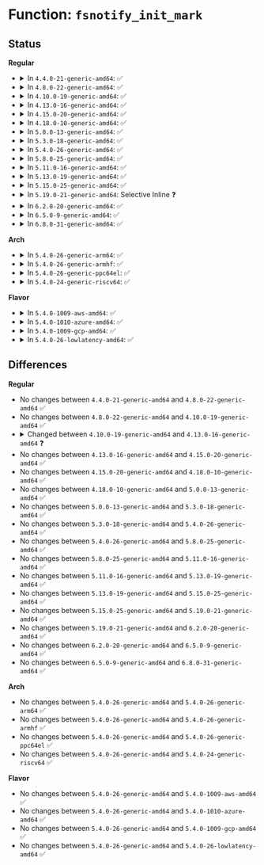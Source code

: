 # Function: <code>fsnotify_init_mark</code>

## Status
<b>Regular</b>
<ul>
<li>
<details>
<summary>In <code>4.4.0-21-generic-amd64</code>: ✅</summary>

```c
void fsnotify_init_mark(struct fsnotify_mark * mark, void (*)(struct fsnotify_mark *) free_mark)
```

```json
{
  "name": "fsnotify_init_mark",
  "collision_type": "Unique Global",
  "inline_type": "No",
  "funcs": [
    {
      "addr": 18446744071581270576,
      "name": "fsnotify_init_mark",
      "external": true,
      "loc": "fs/notify/mark.c:490",
      "file": "fs/notify/mark.c",
      "inline": "seen, unknown",
      "caller_inline": [],
      "caller_func": [
        "kernel/audit_watch.c:audit_add_watch",
        "kernel/audit_fsnotify.c:audit_alloc_mark",
        "kernel/audit_tree.c:alloc_chunk",
        "fs/notify/dnotify/dnotify.c:fcntl_dirnotify",
        "fs/notify/inotify/inotify_user.c:SyS_inotify_add_watch"
      ]
    }
  ],
  "symbols": [
    {
      "addr": 18446744071581270576,
      "name": "fsnotify_init_mark",
      "section": ".text",
      "bind": "STB_GLOBAL",
      "size": 65
    }
  ]
}
```
</details>
</li>
<li>
<details>
<summary>In <code>4.8.0-22-generic-amd64</code>: ✅</summary>

```c
void fsnotify_init_mark(struct fsnotify_mark * mark, void (*)(struct fsnotify_mark *) free_mark)
```

```json
{
  "name": "fsnotify_init_mark",
  "collision_type": "Unique Global",
  "inline_type": "No",
  "funcs": [
    {
      "addr": 18446744071581436464,
      "name": "fsnotify_init_mark",
      "external": true,
      "loc": "fs/notify/mark.c:531",
      "file": "fs/notify/mark.c",
      "inline": "seen, unknown",
      "caller_inline": [],
      "caller_func": [
        "kernel/audit_watch.c:audit_add_watch",
        "kernel/audit_fsnotify.c:audit_alloc_mark",
        "kernel/audit_tree.c:alloc_chunk",
        "fs/notify/dnotify/dnotify.c:fcntl_dirnotify",
        "fs/notify/inotify/inotify_user.c:SyS_inotify_add_watch"
      ]
    }
  ],
  "symbols": [
    {
      "addr": 18446744071581436464,
      "name": "fsnotify_init_mark",
      "section": ".text",
      "bind": "STB_GLOBAL",
      "size": 65
    }
  ]
}
```
</details>
</li>
<li>
<details>
<summary>In <code>4.10.0-19-generic-amd64</code>: ✅</summary>

```c
void fsnotify_init_mark(struct fsnotify_mark * mark, void (*)(struct fsnotify_mark *) free_mark)
```

```json
{
  "name": "fsnotify_init_mark",
  "collision_type": "Unique Global",
  "inline_type": "No",
  "funcs": [
    {
      "addr": 18446744071581517408,
      "name": "fsnotify_init_mark",
      "external": true,
      "loc": "fs/notify/mark.c:519",
      "file": "fs/notify/mark.c",
      "inline": "seen, unknown",
      "caller_inline": [],
      "caller_func": [
        "kernel/audit_watch.c:audit_add_watch",
        "kernel/audit_fsnotify.c:audit_alloc_mark",
        "kernel/audit_tree.c:alloc_chunk",
        "fs/notify/dnotify/dnotify.c:fcntl_dirnotify",
        "fs/notify/inotify/inotify_user.c:SyS_inotify_add_watch"
      ]
    }
  ],
  "symbols": [
    {
      "addr": 18446744071581517408,
      "name": "fsnotify_init_mark",
      "section": ".text",
      "bind": "STB_GLOBAL",
      "size": 65
    }
  ]
}
```
</details>
</li>
<li>
<details>
<summary>In <code>4.13.0-16-generic-amd64</code>: ✅</summary>

```c
void fsnotify_init_mark(struct fsnotify_mark * mark, struct fsnotify_group * group)
```

```json
{
  "name": "fsnotify_init_mark",
  "collision_type": "Unique Global",
  "inline_type": "No",
  "funcs": [
    {
      "addr": 18446744071581570272,
      "name": "fsnotify_init_mark",
      "external": true,
      "loc": "fs/notify/mark.c:739",
      "file": "fs/notify/mark.c",
      "inline": "seen, unknown",
      "caller_inline": [],
      "caller_func": [
        "kernel/audit_watch.c:audit_add_watch",
        "kernel/audit_fsnotify.c:audit_alloc_mark",
        "kernel/audit_tree.c:alloc_chunk",
        "fs/notify/dnotify/dnotify.c:fcntl_dirnotify",
        "fs/notify/inotify/inotify_user.c:SyS_inotify_add_watch"
      ]
    }
  ],
  "symbols": [
    {
      "addr": 18446744071581570272,
      "name": "fsnotify_init_mark",
      "section": ".text",
      "bind": "STB_GLOBAL",
      "size": 89
    }
  ]
}
```
</details>
</li>
<li>
<details>
<summary>In <code>4.15.0-20-generic-amd64</code>: ✅</summary>

```c
void fsnotify_init_mark(struct fsnotify_mark * mark, struct fsnotify_group * group)
```

```json
{
  "name": "fsnotify_init_mark",
  "collision_type": "Unique Global",
  "inline_type": "No",
  "funcs": [
    {
      "addr": 18446744071581714512,
      "name": "fsnotify_init_mark",
      "external": true,
      "loc": "fs/notify/mark.c:738",
      "file": "fs/notify/mark.c",
      "inline": "seen, unknown",
      "caller_inline": [],
      "caller_func": [
        "kernel/audit_watch.c:audit_add_watch",
        "kernel/audit_fsnotify.c:audit_alloc_mark",
        "kernel/audit_tree.c:alloc_chunk",
        "fs/notify/dnotify/dnotify.c:fcntl_dirnotify",
        "fs/notify/inotify/inotify_user.c:SyS_inotify_add_watch"
      ]
    }
  ],
  "symbols": [
    {
      "addr": 18446744071581714512,
      "name": "fsnotify_init_mark",
      "section": ".text",
      "bind": "STB_GLOBAL",
      "size": 89
    }
  ]
}
```
</details>
</li>
<li>
<details>
<summary>In <code>4.18.0-10-generic-amd64</code>: ✅</summary>

```c
void fsnotify_init_mark(struct fsnotify_mark * mark, struct fsnotify_group * group)
```

```json
{
  "name": "fsnotify_init_mark",
  "collision_type": "Unique Global",
  "inline_type": "No",
  "funcs": [
    {
      "addr": 18446744071581881024,
      "name": "fsnotify_init_mark",
      "external": true,
      "loc": "fs/notify/mark.c:744",
      "file": "fs/notify/mark.c",
      "inline": "seen, unknown",
      "caller_inline": [],
      "caller_func": [
        "kernel/audit_watch.c:audit_add_watch",
        "kernel/audit_fsnotify.c:audit_alloc_mark",
        "kernel/audit_tree.c:alloc_chunk",
        "fs/notify/dnotify/dnotify.c:fcntl_dirnotify",
        "fs/notify/inotify/inotify_user.c:inotify_update_watch"
      ]
    }
  ],
  "symbols": [
    {
      "addr": 18446744071581881024,
      "name": "fsnotify_init_mark",
      "section": ".text",
      "bind": "STB_GLOBAL",
      "size": 90
    }
  ]
}
```
</details>
</li>
<li>
<details>
<summary>In <code>5.0.0-13-generic-amd64</code>: ✅</summary>

```c
void fsnotify_init_mark(struct fsnotify_mark * mark, struct fsnotify_group * group)
```

```json
{
  "name": "fsnotify_init_mark",
  "collision_type": "Unique Global",
  "inline_type": "No",
  "funcs": [
    {
      "addr": 18446744071581966128,
      "name": "fsnotify_init_mark",
      "external": true,
      "loc": "fs/notify/mark.c:778",
      "file": "fs/notify/mark.c",
      "inline": "seen, unknown",
      "caller_inline": [],
      "caller_func": [
        "kernel/audit_watch.c:audit_add_watch",
        "kernel/audit_fsnotify.c:audit_alloc_mark",
        "kernel/audit_tree.c:tag_mount",
        "fs/notify/dnotify/dnotify.c:fcntl_dirnotify",
        "fs/notify/inotify/inotify_user.c:inotify_update_watch",
        "fs/notify/fanotify/fanotify_user.c:fanotify_add_mark"
      ]
    }
  ],
  "symbols": [
    {
      "addr": 18446744071581966128,
      "name": "fsnotify_init_mark",
      "section": ".text",
      "bind": "STB_GLOBAL",
      "size": 90
    }
  ]
}
```
</details>
</li>
<li>
<details>
<summary>In <code>5.3.0-18-generic-amd64</code>: ✅</summary>

```c
void fsnotify_init_mark(struct fsnotify_mark * mark, struct fsnotify_group * group)
```

```json
{
  "name": "fsnotify_init_mark",
  "collision_type": "Unique Global",
  "inline_type": "No",
  "funcs": [
    {
      "addr": 18446744071582098880,
      "name": "fsnotify_init_mark",
      "external": true,
      "loc": "fs/notify/mark.c:805",
      "file": "fs/notify/mark.c",
      "inline": "seen, unknown",
      "caller_inline": [],
      "caller_func": [
        "kernel/audit_watch.c:audit_add_watch",
        "kernel/audit_fsnotify.c:audit_alloc_mark",
        "kernel/audit_tree.c:tag_mount",
        "fs/notify/dnotify/dnotify.c:fcntl_dirnotify",
        "fs/notify/inotify/inotify_user.c:inotify_update_watch",
        "fs/notify/fanotify/fanotify_user.c:fanotify_add_mark"
      ]
    }
  ],
  "symbols": [
    {
      "addr": 18446744071582098880,
      "name": "fsnotify_init_mark",
      "section": ".text",
      "bind": "STB_GLOBAL",
      "size": 98
    }
  ]
}
```
</details>
</li>
<li>
<details>
<summary>In <code>5.4.0-26-generic-amd64</code>: ✅</summary>

```c
void fsnotify_init_mark(struct fsnotify_mark * mark, struct fsnotify_group * group)
```

```json
{
  "name": "fsnotify_init_mark",
  "collision_type": "Unique Global",
  "inline_type": "No",
  "funcs": [
    {
      "addr": 18446744071582176224,
      "name": "fsnotify_init_mark",
      "external": true,
      "loc": "fs/notify/mark.c:806",
      "file": "fs/notify/mark.c",
      "inline": "seen, unknown",
      "caller_inline": [],
      "caller_func": [
        "kernel/audit_watch.c:audit_add_watch",
        "kernel/audit_fsnotify.c:audit_alloc_mark",
        "kernel/audit_tree.c:tag_mount",
        "fs/notify/dnotify/dnotify.c:fcntl_dirnotify",
        "fs/notify/inotify/inotify_user.c:inotify_update_watch",
        "fs/notify/fanotify/fanotify_user.c:fanotify_add_mark"
      ]
    }
  ],
  "symbols": [
    {
      "addr": 18446744071582176224,
      "name": "fsnotify_init_mark",
      "section": ".text",
      "bind": "STB_GLOBAL",
      "size": 98
    }
  ]
}
```
</details>
</li>
<li>
<details>
<summary>In <code>5.8.0-25-generic-amd64</code>: ✅</summary>

```c
void fsnotify_init_mark(struct fsnotify_mark * mark, struct fsnotify_group * group)
```

```json
{
  "name": "fsnotify_init_mark",
  "collision_type": "Unique Global",
  "inline_type": "No",
  "funcs": [
    {
      "addr": 18446744071582413328,
      "name": "fsnotify_init_mark",
      "external": true,
      "loc": "fs/notify/mark.c:810",
      "file": "fs/notify/mark.c",
      "inline": "seen, unknown",
      "caller_inline": [],
      "caller_func": [
        "kernel/audit_watch.c:audit_add_watch",
        "kernel/audit_fsnotify.c:audit_alloc_mark",
        "kernel/audit_tree.c:create_chunk",
        "fs/notify/dnotify/dnotify.c:fcntl_dirnotify",
        "fs/notify/inotify/inotify_user.c:inotify_new_watch",
        "fs/notify/fanotify/fanotify_user.c:fanotify_add_mark"
      ]
    }
  ],
  "symbols": [
    {
      "addr": 18446744071582413328,
      "name": "fsnotify_init_mark",
      "section": ".text",
      "bind": "STB_GLOBAL",
      "size": 91
    }
  ]
}
```
</details>
</li>
<li>
<details>
<summary>In <code>5.11.0-16-generic-amd64</code>: ✅</summary>

```c
void fsnotify_init_mark(struct fsnotify_mark * mark, struct fsnotify_group * group)
```

```json
{
  "name": "fsnotify_init_mark",
  "collision_type": "Unique Global",
  "inline_type": "No",
  "funcs": [
    {
      "addr": 18446744071582467440,
      "name": "fsnotify_init_mark",
      "external": true,
      "loc": "fs/notify/mark.c:810",
      "file": "fs/notify/mark.c",
      "inline": "seen, unknown",
      "caller_inline": [],
      "caller_func": [
        "kernel/audit_watch.c:audit_add_watch",
        "kernel/audit_fsnotify.c:audit_alloc_mark",
        "kernel/audit_tree.c:create_chunk",
        "fs/notify/dnotify/dnotify.c:fcntl_dirnotify",
        "fs/notify/inotify/inotify_user.c:inotify_new_watch",
        "fs/notify/fanotify/fanotify_user.c:fanotify_add_mark"
      ]
    }
  ],
  "symbols": [
    {
      "addr": 18446744071582467440,
      "name": "fsnotify_init_mark",
      "section": ".text",
      "bind": "STB_GLOBAL",
      "size": 91
    }
  ]
}
```
</details>
</li>
<li>
<details>
<summary>In <code>5.13.0-19-generic-amd64</code>: ✅</summary>

```c
void fsnotify_init_mark(struct fsnotify_mark * mark, struct fsnotify_group * group)
```

```json
{
  "name": "fsnotify_init_mark",
  "collision_type": "Unique Global",
  "inline_type": "No",
  "funcs": [
    {
      "addr": 18446744071582494496,
      "name": "fsnotify_init_mark",
      "external": true,
      "loc": "fs/notify/mark.c:806",
      "file": "fs/notify/mark.c",
      "inline": "seen, unknown",
      "caller_inline": [],
      "caller_func": [
        "kernel/audit_watch.c:audit_add_watch",
        "kernel/audit_fsnotify.c:audit_alloc_mark",
        "kernel/audit_tree.c:create_chunk",
        "fs/notify/dnotify/dnotify.c:fcntl_dirnotify",
        "fs/notify/inotify/inotify_user.c:inotify_update_watch",
        "fs/notify/fanotify/fanotify_user.c:fanotify_add_mark"
      ]
    }
  ],
  "symbols": [
    {
      "addr": 18446744071582494496,
      "name": "fsnotify_init_mark",
      "section": ".text",
      "bind": "STB_GLOBAL",
      "size": 91
    }
  ]
}
```
</details>
</li>
<li>
<details>
<summary>In <code>5.15.0-25-generic-amd64</code>: ✅</summary>

```c
void fsnotify_init_mark(struct fsnotify_mark * mark, struct fsnotify_group * group)
```

```json
{
  "name": "fsnotify_init_mark",
  "collision_type": "Unique Global",
  "inline_type": "No",
  "funcs": [
    {
      "addr": 18446744071582808960,
      "name": "fsnotify_init_mark",
      "external": true,
      "loc": "fs/notify/mark.c:835",
      "file": "fs/notify/mark.c",
      "inline": "seen, unknown",
      "caller_inline": [],
      "caller_func": [
        "kernel/audit_watch.c:audit_add_watch",
        "kernel/audit_fsnotify.c:audit_alloc_mark",
        "kernel/audit_tree.c:create_chunk",
        "fs/notify/dnotify/dnotify.c:fcntl_dirnotify",
        "fs/notify/inotify/inotify_user.c:inotify_update_watch",
        "fs/notify/fanotify/fanotify_user.c:fanotify_add_mark"
      ]
    }
  ],
  "symbols": [
    {
      "addr": 18446744071582808960,
      "name": "fsnotify_init_mark",
      "section": ".text",
      "bind": "STB_GLOBAL",
      "size": 91
    }
  ]
}
```
</details>
</li>
<li>
<details>
<summary>In <code>5.19.0-21-generic-amd64</code>: Selective Inline ❓</summary>

```c
void fsnotify_init_mark(struct fsnotify_mark * mark, struct fsnotify_group * group)
```

```json
{
  "name": "fsnotify_init_mark",
  "collision_type": "Unique Global",
  "inline_type": "Selective",
  "funcs": [
    {
      "addr": 18446744071583363760,
      "name": "fsnotify_init_mark",
      "external": true,
      "loc": "fs/notify/mark.c:872",
      "file": "fs/notify/mark.c",
      "inline": "not declared, inlined",
      "caller_inline": [],
      "caller_func": [
        "kernel/audit_watch.c:audit_add_watch",
        "kernel/audit_fsnotify.c:audit_alloc_mark",
        "kernel/audit_tree.c:create_chunk",
        "fs/notify/dnotify/dnotify.c:fcntl_dirnotify",
        "fs/notify/inotify/inotify_user.c:inotify_new_watch",
        "fs/notify/fanotify/fanotify_user.c:fanotify_add_mark"
      ]
    }
  ],
  "symbols": [
    {
      "addr": 18446744071583363760,
      "name": "fsnotify_init_mark",
      "section": ".text",
      "bind": "STB_GLOBAL",
      "size": 103
    }
  ]
}
```
</details>
</li>
<li>
<details>
<summary>In <code>6.2.0-20-generic-amd64</code>: ✅</summary>

```c
void fsnotify_init_mark(struct fsnotify_mark * mark, struct fsnotify_group * group)
```

```json
{
  "name": "fsnotify_init_mark",
  "collision_type": "Unique Global",
  "inline_type": "No",
  "funcs": [
    {
      "addr": 18446744071583947488,
      "name": "fsnotify_init_mark",
      "external": true,
      "loc": "fs/notify/mark.c:872",
      "file": "fs/notify/mark.c",
      "inline": "seen, unknown",
      "caller_inline": [],
      "caller_func": [
        "kernel/audit_watch.c:audit_add_watch",
        "kernel/audit_fsnotify.c:audit_alloc_mark",
        "kernel/audit_tree.c:create_chunk",
        "fs/notify/dnotify/dnotify.c:fcntl_dirnotify",
        "fs/notify/inotify/inotify_user.c:inotify_new_watch",
        "fs/notify/fanotify/fanotify_user.c:fanotify_add_mark"
      ]
    }
  ],
  "symbols": [
    {
      "addr": 18446744071583947488,
      "name": "fsnotify_init_mark",
      "section": ".text",
      "bind": "STB_GLOBAL",
      "size": 103
    }
  ]
}
```
</details>
</li>
<li>
<details>
<summary>In <code>6.5.0-9-generic-amd64</code>: ✅</summary>

```c
void fsnotify_init_mark(struct fsnotify_mark * mark, struct fsnotify_group * group)
```

```json
{
  "name": "fsnotify_init_mark",
  "collision_type": "Unique Global",
  "inline_type": "No",
  "funcs": [
    {
      "addr": 18446744071584170688,
      "name": "fsnotify_init_mark",
      "external": true,
      "loc": "fs/notify/mark.c:872",
      "file": "fs/notify/mark.c",
      "inline": "seen, unknown",
      "caller_inline": [],
      "caller_func": [
        "kernel/audit_watch.c:audit_add_watch",
        "kernel/audit_fsnotify.c:audit_alloc_mark",
        "kernel/audit_tree.c:create_chunk",
        "fs/notify/dnotify/dnotify.c:fcntl_dirnotify",
        "fs/notify/inotify/inotify_user.c:inotify_new_watch",
        "fs/notify/fanotify/fanotify_user.c:fanotify_add_mark"
      ]
    }
  ],
  "symbols": [
    {
      "addr": 18446744071584170688,
      "name": "fsnotify_init_mark",
      "section": ".text",
      "bind": "STB_GLOBAL",
      "size": 103
    }
  ]
}
```
</details>
</li>
<li>
<details>
<summary>In <code>6.8.0-31-generic-amd64</code>: ✅</summary>

```c
void fsnotify_init_mark(struct fsnotify_mark * mark, struct fsnotify_group * group)
```

```json
{
  "name": "fsnotify_init_mark",
  "collision_type": "Unique Global",
  "inline_type": "No",
  "funcs": [
    {
      "addr": 18446744071584384912,
      "name": "fsnotify_init_mark",
      "external": true,
      "loc": "fs/notify/mark.c:836",
      "file": "fs/notify/mark.c",
      "inline": "seen, unknown",
      "caller_inline": [],
      "caller_func": [
        "kernel/audit_watch.c:audit_add_watch",
        "kernel/audit_fsnotify.c:audit_alloc_mark",
        "kernel/audit_tree.c:create_chunk",
        "fs/notify/dnotify/dnotify.c:fcntl_dirnotify",
        "fs/notify/inotify/inotify_user.c:inotify_new_watch",
        "fs/notify/fanotify/fanotify_user.c:fanotify_add_new_mark"
      ]
    }
  ],
  "symbols": [
    {
      "addr": 18446744071584384912,
      "name": "fsnotify_init_mark",
      "section": ".text",
      "bind": "STB_GLOBAL",
      "size": 103
    }
  ]
}
```
</details>
</li>
</ul>
<b>Arch</b>
<ul>
<li>
<details>
<summary>In <code>5.4.0-26-generic-arm64</code>: ✅</summary>

```c
void fsnotify_init_mark(struct fsnotify_mark * mark, struct fsnotify_group * group)
```

```json
{
  "name": "fsnotify_init_mark",
  "collision_type": "Unique Global",
  "inline_type": "No",
  "funcs": [
    {
      "addr": 18446603336493732472,
      "name": "fsnotify_init_mark",
      "external": true,
      "loc": "fs/notify/mark.c:806",
      "file": "fs/notify/mark.c",
      "inline": "seen, unknown",
      "caller_inline": [],
      "caller_func": [
        "kernel/audit_watch.c:audit_add_watch",
        "kernel/audit_fsnotify.c:audit_alloc_mark",
        "kernel/audit_tree.c:tag_mount",
        "fs/notify/dnotify/dnotify.c:fcntl_dirnotify",
        "fs/notify/inotify/inotify_user.c:__arm64_sys_inotify_add_watch",
        "fs/notify/fanotify/fanotify_user.c:fanotify_add_mark"
      ]
    }
  ],
  "symbols": [
    {
      "addr": 18446603336493732472,
      "name": "fsnotify_init_mark",
      "section": ".text",
      "bind": "STB_GLOBAL",
      "size": 84
    }
  ]
}
```
</details>
</li>
<li>
<details>
<summary>In <code>5.4.0-26-generic-armhf</code>: ✅</summary>

```c
void fsnotify_init_mark(struct fsnotify_mark * mark, struct fsnotify_group * group)
```

```json
{
  "name": "fsnotify_init_mark",
  "collision_type": "Unique Global",
  "inline_type": "No",
  "funcs": [
    {
      "addr": 3227257628,
      "name": "fsnotify_init_mark",
      "external": true,
      "loc": "fs/notify/mark.c:806",
      "file": "fs/notify/mark.c",
      "inline": "seen, unknown",
      "caller_inline": [],
      "caller_func": [
        "kernel/audit_watch.c:audit_add_watch",
        "kernel/audit_fsnotify.c:audit_alloc_mark",
        "kernel/audit_tree.c:tag_mount",
        "fs/notify/dnotify/dnotify.c:fcntl_dirnotify",
        "fs/notify/inotify/inotify_user.c:__se_sys_inotify_add_watch",
        "fs/notify/fanotify/fanotify_user.c:fanotify_add_mark"
      ]
    }
  ],
  "symbols": [
    {
      "addr": 3227257628,
      "name": "fsnotify_init_mark",
      "section": ".text",
      "bind": "STB_GLOBAL",
      "size": 72
    }
  ]
}
```
</details>
</li>
<li>
<details>
<summary>In <code>5.4.0-26-generic-ppc64el</code>: ✅</summary>

```c
void fsnotify_init_mark(struct fsnotify_mark * mark, struct fsnotify_group * group)
```

```json
{
  "name": "fsnotify_init_mark",
  "collision_type": "Unique Global",
  "inline_type": "No",
  "funcs": [
    {
      "addr": 13835058055287342464,
      "name": "fsnotify_init_mark",
      "external": true,
      "loc": "fs/notify/mark.c:806",
      "file": "fs/notify/mark.c",
      "inline": "seen, unknown",
      "caller_inline": [],
      "caller_func": [
        "kernel/audit_watch.c:audit_add_watch",
        "kernel/audit_fsnotify.c:audit_alloc_mark",
        "kernel/audit_tree.c:tag_mount",
        "fs/notify/dnotify/dnotify.c:fcntl_dirnotify",
        "fs/notify/inotify/inotify_user.c:__se_sys_inotify_add_watch",
        "fs/notify/fanotify/fanotify_user.c:fanotify_add_mark"
      ]
    }
  ],
  "symbols": [
    {
      "addr": 13835058055287342464,
      "name": "fsnotify_init_mark",
      "section": ".text",
      "bind": "STB_GLOBAL",
      "size": 124
    }
  ]
}
```
</details>
</li>
<li>
<details>
<summary>In <code>5.4.0-24-generic-riscv64</code>: ✅</summary>

```c
void fsnotify_init_mark(struct fsnotify_mark * mark, struct fsnotify_group * group)
```

```json
{
  "name": "fsnotify_init_mark",
  "collision_type": "Unique Global",
  "inline_type": "No",
  "funcs": [
    {
      "addr": 18446743936273341822,
      "name": "fsnotify_init_mark",
      "external": true,
      "loc": "fs/notify/mark.c:806",
      "file": "fs/notify/mark.c",
      "inline": "seen, unknown",
      "caller_inline": [],
      "caller_func": [
        "kernel/audit_watch.c:audit_add_watch",
        "kernel/audit_fsnotify.c:audit_alloc_mark",
        "kernel/audit_tree.c:tag_mount",
        "fs/notify/dnotify/dnotify.c:fcntl_dirnotify",
        "fs/notify/inotify/inotify_user.c:__se_sys_inotify_add_watch",
        "fs/notify/fanotify/fanotify_user.c:fanotify_add_mark"
      ]
    }
  ],
  "symbols": [
    {
      "addr": 18446743936273341822,
      "name": "fsnotify_init_mark",
      "section": ".text",
      "bind": "STB_GLOBAL",
      "size": 80
    }
  ]
}
```
</details>
</li>
</ul>
<b>Flavor</b>
<ul>
<li>
<details>
<summary>In <code>5.4.0-1009-aws-amd64</code>: ✅</summary>

```c
void fsnotify_init_mark(struct fsnotify_mark * mark, struct fsnotify_group * group)
```

```json
{
  "name": "fsnotify_init_mark",
  "collision_type": "Unique Global",
  "inline_type": "No",
  "funcs": [
    {
      "addr": 18446744071582144960,
      "name": "fsnotify_init_mark",
      "external": true,
      "loc": "fs/notify/mark.c:806",
      "file": "fs/notify/mark.c",
      "inline": "seen, unknown",
      "caller_inline": [],
      "caller_func": [
        "kernel/audit_watch.c:audit_add_watch",
        "kernel/audit_fsnotify.c:audit_alloc_mark",
        "kernel/audit_tree.c:tag_mount",
        "fs/notify/dnotify/dnotify.c:fcntl_dirnotify",
        "fs/notify/inotify/inotify_user.c:inotify_update_watch",
        "fs/notify/fanotify/fanotify_user.c:fanotify_add_mark"
      ]
    }
  ],
  "symbols": [
    {
      "addr": 18446744071582144960,
      "name": "fsnotify_init_mark",
      "section": ".text",
      "bind": "STB_GLOBAL",
      "size": 98
    }
  ]
}
```
</details>
</li>
<li>
<details>
<summary>In <code>5.4.0-1010-azure-amd64</code>: ✅</summary>

```c
void fsnotify_init_mark(struct fsnotify_mark * mark, struct fsnotify_group * group)
```

```json
{
  "name": "fsnotify_init_mark",
  "collision_type": "Unique Global",
  "inline_type": "No",
  "funcs": [
    {
      "addr": 18446744071582082400,
      "name": "fsnotify_init_mark",
      "external": true,
      "loc": "fs/notify/mark.c:806",
      "file": "fs/notify/mark.c",
      "inline": "seen, unknown",
      "caller_inline": [],
      "caller_func": [
        "kernel/audit_watch.c:audit_add_watch",
        "kernel/audit_fsnotify.c:audit_alloc_mark",
        "kernel/audit_tree.c:tag_mount",
        "fs/notify/dnotify/dnotify.c:fcntl_dirnotify",
        "fs/notify/inotify/inotify_user.c:inotify_update_watch",
        "fs/notify/fanotify/fanotify_user.c:fanotify_add_mark"
      ]
    }
  ],
  "symbols": [
    {
      "addr": 18446744071582082400,
      "name": "fsnotify_init_mark",
      "section": ".text",
      "bind": "STB_GLOBAL",
      "size": 98
    }
  ]
}
```
</details>
</li>
<li>
<details>
<summary>In <code>5.4.0-1009-gcp-amd64</code>: ✅</summary>

```c
void fsnotify_init_mark(struct fsnotify_mark * mark, struct fsnotify_group * group)
```

```json
{
  "name": "fsnotify_init_mark",
  "collision_type": "Unique Global",
  "inline_type": "No",
  "funcs": [
    {
      "addr": 18446744071582135440,
      "name": "fsnotify_init_mark",
      "external": true,
      "loc": "fs/notify/mark.c:806",
      "file": "fs/notify/mark.c",
      "inline": "seen, unknown",
      "caller_inline": [],
      "caller_func": [
        "kernel/audit_watch.c:audit_add_watch",
        "kernel/audit_fsnotify.c:audit_alloc_mark",
        "kernel/audit_tree.c:tag_mount",
        "fs/notify/dnotify/dnotify.c:fcntl_dirnotify",
        "fs/notify/inotify/inotify_user.c:inotify_update_watch",
        "fs/notify/fanotify/fanotify_user.c:fanotify_add_mark"
      ]
    }
  ],
  "symbols": [
    {
      "addr": 18446744071582135440,
      "name": "fsnotify_init_mark",
      "section": ".text",
      "bind": "STB_GLOBAL",
      "size": 98
    }
  ]
}
```
</details>
</li>
<li>
<details>
<summary>In <code>5.4.0-26-lowlatency-amd64</code>: ✅</summary>

```c
void fsnotify_init_mark(struct fsnotify_mark * mark, struct fsnotify_group * group)
```

```json
{
  "name": "fsnotify_init_mark",
  "collision_type": "Unique Global",
  "inline_type": "No",
  "funcs": [
    {
      "addr": 18446744071582208800,
      "name": "fsnotify_init_mark",
      "external": true,
      "loc": "fs/notify/mark.c:806",
      "file": "fs/notify/mark.c",
      "inline": "seen, unknown",
      "caller_inline": [],
      "caller_func": [
        "kernel/audit_watch.c:audit_add_watch",
        "kernel/audit_fsnotify.c:audit_alloc_mark",
        "kernel/audit_tree.c:tag_mount",
        "fs/notify/dnotify/dnotify.c:fcntl_dirnotify",
        "fs/notify/inotify/inotify_user.c:inotify_update_watch",
        "fs/notify/fanotify/fanotify_user.c:fanotify_add_mark"
      ]
    }
  ],
  "symbols": [
    {
      "addr": 18446744071582208800,
      "name": "fsnotify_init_mark",
      "section": ".text",
      "bind": "STB_GLOBAL",
      "size": 98
    }
  ]
}
```
</details>
</li>
</ul>

## Differences
<b>Regular</b>
<ul>
<li>
No changes between <code>4.4.0-21-generic-amd64</code> and <code>4.8.0-22-generic-amd64</code> ✅
</li>
<li>
No changes between <code>4.8.0-22-generic-amd64</code> and <code>4.10.0-19-generic-amd64</code> ✅
</li>
<li>
<details>
<summary>Changed between <code>4.10.0-19-generic-amd64</code> and <code>4.13.0-16-generic-amd64</code> ❓</summary>
<ul>
<li>
<b>Param added. </b>
<code>struct fsnotify_group * group</code>
</li>
<li>
<b>Param removed. </b>
<code>void (*)(struct fsnotify_mark *) free_mark</code>
</li>
</ul>
</details>
</li>
<li>
No changes between <code>4.13.0-16-generic-amd64</code> and <code>4.15.0-20-generic-amd64</code> ✅
</li>
<li>
No changes between <code>4.15.0-20-generic-amd64</code> and <code>4.18.0-10-generic-amd64</code> ✅
</li>
<li>
No changes between <code>4.18.0-10-generic-amd64</code> and <code>5.0.0-13-generic-amd64</code> ✅
</li>
<li>
No changes between <code>5.0.0-13-generic-amd64</code> and <code>5.3.0-18-generic-amd64</code> ✅
</li>
<li>
No changes between <code>5.3.0-18-generic-amd64</code> and <code>5.4.0-26-generic-amd64</code> ✅
</li>
<li>
No changes between <code>5.4.0-26-generic-amd64</code> and <code>5.8.0-25-generic-amd64</code> ✅
</li>
<li>
No changes between <code>5.8.0-25-generic-amd64</code> and <code>5.11.0-16-generic-amd64</code> ✅
</li>
<li>
No changes between <code>5.11.0-16-generic-amd64</code> and <code>5.13.0-19-generic-amd64</code> ✅
</li>
<li>
No changes between <code>5.13.0-19-generic-amd64</code> and <code>5.15.0-25-generic-amd64</code> ✅
</li>
<li>
No changes between <code>5.15.0-25-generic-amd64</code> and <code>5.19.0-21-generic-amd64</code> ✅
</li>
<li>
No changes between <code>5.19.0-21-generic-amd64</code> and <code>6.2.0-20-generic-amd64</code> ✅
</li>
<li>
No changes between <code>6.2.0-20-generic-amd64</code> and <code>6.5.0-9-generic-amd64</code> ✅
</li>
<li>
No changes between <code>6.5.0-9-generic-amd64</code> and <code>6.8.0-31-generic-amd64</code> ✅
</li>
</ul>
<b>Arch</b>
<ul>
<li>
No changes between <code>5.4.0-26-generic-amd64</code> and <code>5.4.0-26-generic-arm64</code> ✅
</li>
<li>
No changes between <code>5.4.0-26-generic-amd64</code> and <code>5.4.0-26-generic-armhf</code> ✅
</li>
<li>
No changes between <code>5.4.0-26-generic-amd64</code> and <code>5.4.0-26-generic-ppc64el</code> ✅
</li>
<li>
No changes between <code>5.4.0-26-generic-amd64</code> and <code>5.4.0-24-generic-riscv64</code> ✅
</li>
</ul>
<b>Flavor</b>
<ul>
<li>
No changes between <code>5.4.0-26-generic-amd64</code> and <code>5.4.0-1009-aws-amd64</code> ✅
</li>
<li>
No changes between <code>5.4.0-26-generic-amd64</code> and <code>5.4.0-1010-azure-amd64</code> ✅
</li>
<li>
No changes between <code>5.4.0-26-generic-amd64</code> and <code>5.4.0-1009-gcp-amd64</code> ✅
</li>
<li>
No changes between <code>5.4.0-26-generic-amd64</code> and <code>5.4.0-26-lowlatency-amd64</code> ✅
</li>
</ul>
